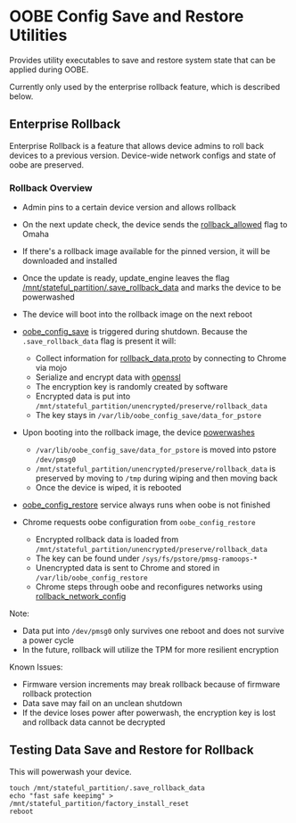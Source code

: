 # OOBE Config Save and Restore Utilities

Provides utility executables to save and restore system state that can be
applied during OOBE.

Currently only used by the enterprise rollback feature, which is described
below.

## Enterprise Rollback

Enterprise Rollback is a feature that allows device admins to roll back devices
to a previous version. Device-wide network configs and state of oobe are
preserved.

### Rollback Overview

- Admin pins to a certain device version and allows rollback
- On the next update check, the device sends the [rollback_allowed](https://source.chromium.org/chromium/aosp/platform/system/update_engine/+/HEAD:cros/omaha_request_builder_xml.cc;l=159;drc=bed15aeab709496288faa6ab288b7d0e6cde0630)
flag to Omaha
- If there's a rollback image available for the pinned version, it will be
downloaded and installed
- Once the update is ready, update_engine leaves the flag
[/mnt/stateful_partition/.save_rollback_data](https://source.chromium.org/chromium/aosp/platform/system/update_engine/+/HEAD:cros/hardware_chromeos.cc;l=262;drc=bed15aeab709496288faa6ab288b7d0e6cde0630)
and marks the device to be powerwashed
- The device will boot into the rollback image on the next reboot


- [oobe_config_save](http://cs/chromeos_public/src/platform2/oobe_config/etc/init/oobe_config_save.conf)
is triggered during shutdown. Because the `.save_rollback_data` flag is present
it will:
	- Collect information for
	[rollback_data.proto](https://source.chromium.org/chromium/chromiumos/platform2/+/HEAD:oobe_config/rollback_data.proto)
	by connecting to Chrome via mojo
	- Serialize and encrypt data with
	[openssl](https://source.chromium.org/chromium/chromiumos/platform2/+/HEAD:oobe_config/rollback_openssl_encryption.h)
	- The encryption key is randomly created by software
	- Encrypted data is put into
	`/mnt/stateful_partition/unencrypted/preserve/rollback_data`
	- The key stays in `/var/lib/oobe_config_save/data_for_pstore`


- Upon booting into the rollback image, the device
[powerwashes](https://source.chromium.org/chromium/chromiumos/platform2/+/HEAD:init/clobber_state.cc)
	- `/var/lib/oobe_config_save/data_for_pstore` is moved into pstore
	`/dev/pmsg0`
	- `/mnt/stateful_partition/unencrypted/preserve/rollback_data` is
	preserved by moving to `/tmp` during wiping and then moving back
	- Once the device is wiped, it is rebooted


- [oobe_config_restore](https://source.corp.google.com/chromeos_public/src/platform2/oobe_config/etc/init/oobe_config_restore.conf)
service always runs when oobe is not finished
- Chrome requests oobe configuration from `oobe_config_restore`
	- Encrypted rollback data is loaded from
	`/mnt/stateful_partition/unencrypted/preserve/rollback_data`
	- The key can be found under `/sys/fs/pstore/pmsg-ramoops-*`
	- Unencrypted data is sent to Chrome and stored in
	`/var/lib/oobe_config_restore`
	- Chrome steps through oobe and reconfigures networks using
	[rollback_network_config](https://source.chromium.org/chromium/chromium/src/+/main:chrome/browser/ash/net/rollback_network_config/)

Note:
- Data put into `/dev/pmsg0` only survives one reboot and does not survive a
	power cycle
- In the future, rollback will utilize the TPM for more resilient encryption

Known Issues:
- Firmware version increments may break rollback because of firmware rollback
	protection
- Data save may fail on an unclean shutdown
- If the device loses power after powerwash, the encryption key is lost and
	rollback data cannot be decrypted


## Testing Data Save and Restore for Rollback

This will powerwash your device.

```
touch /mnt/stateful_partition/.save_rollback_data
echo "fast safe keepimg" > /mnt/stateful_partition/factory_install_reset
reboot
```
